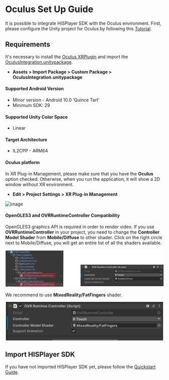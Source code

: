 # Oculus Set Up Guide
It is possible to integrate HISPlayer SDK with the Oculus environment.
First, please configure the Unity project for Oculus by following this [Tutorial](https://developer.oculus.com/documentation/unity/unity-tutorial-hello-vr/). 

## Requirements

It's necessary to install the [Oculus XRPlugin](https://developer.oculus.com/documentation/unity/unity-xr-plugin/) and 
import the [OculusIntegration.unitypackage](https://developer.oculus.com/downloads/package/unity-integration/). 

- **Assets > Import Package > Custom Package > OculusIntegration.unitypackage**

#### Supported Android Version
- Minor version - Android 10.0 ‘Quince Tart’
- Minimum SDK: 29

#### Supported Unity Color Space
- Linear

#### Target Architecture
- IL2CPP - ARM64

#### Oculus platform
In XR Plug-in Management, please make sure that you have the **Oculus** option checked. Otherwise, when you run the application, it will show a 2D window without XR environment.
  
  - **Edit > Project Settings > XR Plug-in Management**

<img width="1040" alt="image" src="https://github.com/HISPlayer/UnityAndroid-SDK/assets/47497948/beb2689c-d884-495c-9fa4-07b70014dfed">

#### OpenGLES3 and OVRRuntimeController Compatibility
OpenGLES3 graphics API is required in order to render video. If you use **OVRRuntimeController** in your project, you need to change the **Controller Model Shader** from **Mobile/Diffuse** to other shader.
Click on the right circle next to Mobile/Diffuse, you will get an entire list of all the shaders available.

<p align="center">
<img width="800" src="./assets/oculus-ovrruntimecontroller.PNG">
</p>

We recommend to use **MixedReality/FatFingers** shader.

<p align="center">
<img width="500" src="./assets/oculus-ovrshader.png">
</p>

## Import HISPlayer SDK
If you have not imported HISPlayer SDK yet, please follow the [Quickstart Guide](./setup-guide.md).
